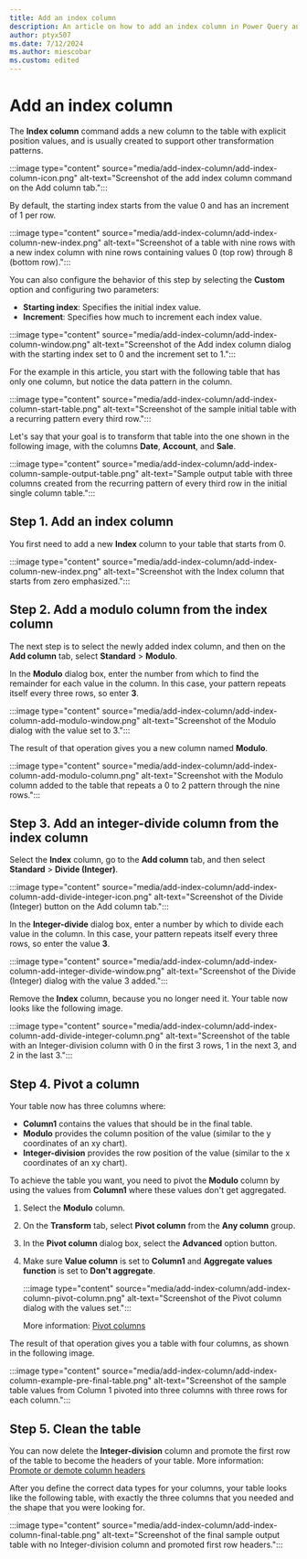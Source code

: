 ```yaml
---
title: Add an index column
description: An article on how to add an index column in Power Query and practical uses for Index columns.
author: ptyx507
ms.date: 7/12/2024
ms.author: miescobar
ms.custom: edited
---
```


# Add an index column

The **Index column** command adds a new column to the table with explicit position values, and is usually created to support other transformation patterns.

:::image type="content" source="media/add-index-column/add-index-column-icon.png" alt-text="Screenshot of the add index column command on the Add column tab.":::

By default, the starting index starts from the value 0 and has an increment of 1 per row.

:::image type="content" source="media/add-index-column/add-index-column-new-index.png" alt-text="Screenshot of a table with nine rows with a new index column with nine rows containing values 0 (top row) through 8 (bottom row).":::

You can also configure the behavior of this step by selecting the **Custom** option and configuring two parameters:

* **Starting index**: Specifies the initial index value.
* **Increment**: Specifies how much to increment each index value.

:::image type="content" source="media/add-index-column/add-index-column-window.png" alt-text="Screenshot of the Add index column dialog with the starting index set to 0 and the increment set to 1.":::

For the example in this article, you start with the following table that has only one column, but notice the data pattern in the column.

:::image type="content" source="media/add-index-column/add-index-column-start-table.png" alt-text="Screenshot of the sample initial table with a recurring pattern every third row.":::

Let's say that your goal is to transform that table into the one shown in the following image, with the columns **Date**, **Account**, and **Sale**.

:::image type="content" source="media/add-index-column/add-index-column-sample-output-table.png" alt-text="Sample output table with three columns created from the recurring pattern of every third row in the initial single column table.":::

## Step 1. Add an index column

You first need to add a new **Index** column to your table that starts from 0.

:::image type="content" source="media/add-index-column/add-index-column-new-index.png" alt-text="Screenshot with the Index column that starts from zero emphasized.":::

## Step 2. Add a modulo column from the index column

The next step is to select the newly added index column, and then on the **Add column** tab, select **Standard** > **Modulo**.

In the **Modulo** dialog box, enter the number from which to find the remainder for each value in the column. In this case, your pattern repeats itself every three rows, so enter **3**.

:::image type="content" source="media/add-index-column/add-index-column-add-modulo-window.png" alt-text="Screenshot of the Modulo dialog with the value set to 3.":::

The result of that operation gives you a new column named **Modulo**.

:::image type="content" source="media/add-index-column/add-index-column-add-modulo-column.png" alt-text="Screenshot with the Modulo column added to the table that repeats a 0 to 2 pattern through the nine rows.":::

## Step 3. Add an integer-divide column from the index column

Select the **Index** column, go to the **Add column** tab, and then select **Standard** > **Divide (Integer)**.

:::image type="content" source="media/add-index-column/add-index-column-add-divide-integer-icon.png" alt-text="Screenshot of the Divide (Integer) button on the Add column tab.":::

In the **Integer-divide** dialog box, enter a number by which to divide each value in the column. In this case, your pattern repeats itself every three rows, so enter the value **3**.

:::image type="content" source="media/add-index-column/add-index-column-add-integer-divide-window.png" alt-text="Screenshot of the Divide (Integer) dialog with the value 3 added.":::

Remove the **Index** column, because you no longer need it. Your table now looks like the following image.

:::image type="content" source="media/add-index-column/add-index-column-add-divide-integer-column.png" alt-text="Screenshot of the table with an Integer-division column with 0 in the first 3 rows, 1 in the next 3, and 2 in the last 3.":::

## Step 4. Pivot a column

Your table now has three columns where:

* **Column1** contains the values that should be in the final table.
* **Modulo** provides the column position of the value (similar to the y coordinates of an xy chart).
* **Integer-division** provides the row position of the value (similar to the x coordinates of an xy chart).

To achieve the table you want, you need to pivot the **Modulo** column by using the values from **Column1** where these values don't get aggregated.

1. Select the **Modulo** column.

1. On the **Transform** tab, select **Pivot column** from the **Any column** group.

1. In the **Pivot column** dialog box, select the **Advanced** option button.

1. Make sure **Value column** is set to **Column1** and **Aggregate values function** is set to **Don't aggregate**.

   :::image type="content" source="media/add-index-column/add-index-column-pivot-column.png" alt-text="Screenshot of the Pivot column dialog with the values set.":::

   More information: [Pivot columns](pivot-columns.md)

The result of that operation gives you a table with four columns, as shown in the following image.

:::image type="content" source="media/add-index-column/add-index-column-example-pre-final-table.png" alt-text="Screenshot of the sample table values from Column 1 pivoted into three columns with three rows for each column.":::

## Step 5. Clean the table

You can now delete the **Integer-division** column and promote the first row of the table to become the headers of your table. More information: [Promote or demote column headers](table-promote-demote-headers.md)

After you define the correct data types for your columns, your table looks like the following table, with exactly the three columns that you needed and the shape that you were looking for.

:::image type="content" source="media/add-index-column/add-index-column-final-table.png" alt-text="Screenshot of the final sample output table with no Integer-division column and promoted first row headers.":::
